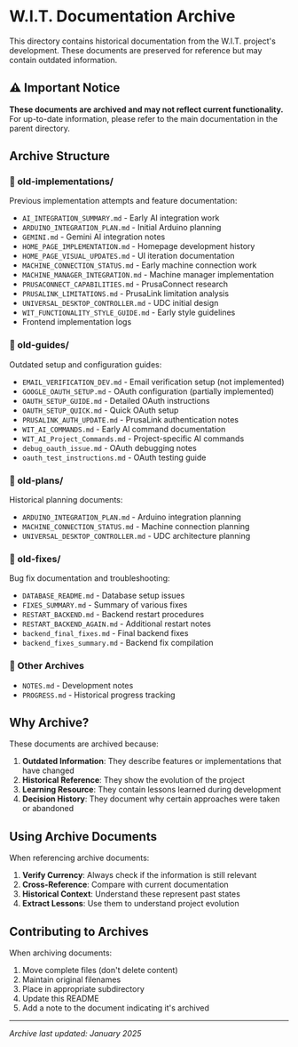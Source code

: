 # W.I.T. Documentation Archive

This directory contains historical documentation from the W.I.T. project's development. These documents are preserved for reference but may contain outdated information.

## ⚠️ Important Notice

**These documents are archived and may not reflect current functionality.** For up-to-date information, please refer to the main documentation in the parent directory.

## Archive Structure

### 📁 old-implementations/
Previous implementation attempts and feature documentation:
- `AI_INTEGRATION_SUMMARY.md` - Early AI integration work
- `ARDUINO_INTEGRATION_PLAN.md` - Initial Arduino planning
- `GEMINI.md` - Gemini AI integration notes
- `HOME_PAGE_IMPLEMENTATION.md` - Homepage development history
- `HOME_PAGE_VISUAL_UPDATES.md` - UI iteration documentation
- `MACHINE_CONNECTION_STATUS.md` - Early machine connection work
- `MACHINE_MANAGER_INTEGRATION.md` - Machine manager implementation
- `PRUSACONNECT_CAPABILITIES.md` - PrusaConnect research
- `PRUSALINK_LIMITATIONS.md` - PrusaLink limitation analysis
- `UNIVERSAL_DESKTOP_CONTROLLER.md` - UDC initial design
- `WIT_FUNCTIONALITY_STYLE_GUIDE.md` - Early style guidelines
- Frontend implementation logs

### 📁 old-guides/
Outdated setup and configuration guides:
- `EMAIL_VERIFICATION_DEV.md` - Email verification setup (not implemented)
- `GOOGLE_OAUTH_SETUP.md` - OAuth configuration (partially implemented)
- `OAUTH_SETUP_GUIDE.md` - Detailed OAuth instructions
- `OAUTH_SETUP_QUICK.md` - Quick OAuth setup
- `PRUSALINK_AUTH_UPDATE.md` - PrusaLink authentication notes
- `WIT_AI_COMMANDS.md` - Early AI command documentation
- `WIT_AI_Project_Commands.md` - Project-specific AI commands
- `debug_oauth_issue.md` - OAuth debugging notes
- `oauth_test_instructions.md` - OAuth testing guide

### 📁 old-plans/
Historical planning documents:
- `ARDUINO_INTEGRATION_PLAN.md` - Arduino integration planning
- `MACHINE_CONNECTION_STATUS.md` - Machine connection planning
- `UNIVERSAL_DESKTOP_CONTROLLER.md` - UDC architecture planning

### 📁 old-fixes/
Bug fix documentation and troubleshooting:
- `DATABASE_README.md` - Database setup issues
- `FIXES_SUMMARY.md` - Summary of various fixes
- `RESTART_BACKEND.md` - Backend restart procedures
- `RESTART_BACKEND_AGAIN.md` - Additional restart notes
- `backend_final_fixes.md` - Final backend fixes
- `backend_fixes_summary.md` - Backend fix compilation

### 📄 Other Archives
- `NOTES.md` - Development notes
- `PROGRESS.md` - Historical progress tracking

## Why Archive?

These documents are archived because:
1. **Outdated Information**: They describe features or implementations that have changed
2. **Historical Reference**: They show the evolution of the project
3. **Learning Resource**: They contain lessons learned during development
4. **Decision History**: They document why certain approaches were taken or abandoned

## Using Archive Documents

When referencing archive documents:
1. **Verify Currency**: Always check if the information is still relevant
2. **Cross-Reference**: Compare with current documentation
3. **Historical Context**: Understand these represent past states
4. **Extract Lessons**: Use them to understand project evolution

## Contributing to Archives

When archiving documents:
1. Move complete files (don't delete content)
2. Maintain original filenames
3. Place in appropriate subdirectory
4. Update this README
5. Add a note to the document indicating it's archived

---

*Archive last updated: January 2025*